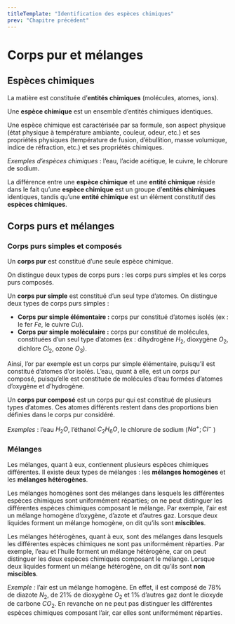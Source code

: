 ```yaml
---
titleTemplate: "Identification des espèces chimiques"
prev: "Chapitre précédent"
---
```


# Corps pur et mélanges

## Espèces chimiques

La matière est constituée d’**entités chimiques** (molécules, atomes, ions).

Une **espèce chimique** est un ensemble d’entités chimiques identiques.

Une espèce chimique est caractérisée par sa formule, son aspect physique (état physique à température ambiante, couleur, odeur, etc.) et ses  propriétés physiques (température de fusion, d’ébullition, masse  volumique, indice de réfraction, etc.) et ses propriétés chimiques.

*Exemples d’espèces chimiques* : l’eau, l’acide acétique, le cuivre, le chlorure de sodium.

La différence entre une **espèce chimique** et une **entité chimique** réside dans le fait qu’une **espèce chimique** est un groupe d’**entités chimiques** identiques, tandis qu’une **entité chimique** est un élément constitutif des **espèces chimiques**.

## Corps purs et mélanges

### Corps purs simples et composés

Un **corps pur** est constitué d’une seule espèce chimique.

On distingue deux types de corps purs : les corps purs simples et les corps purs composés.

Un **corps pur simple** est constitué d’un seul type d’atomes. On distingue deux types de corps purs simples :

- **Corps pur simple élémentaire :** corps pur constitué d’atomes isolés (ex : le fer $Fe$, le cuivre $Cu$).
- **Corps pur simple moléculaire :** corps pur constitué de molécules, constituées d’un seul type d’atomes (ex : dihydrogène $H_2$, dioxygène $O_2$, dichlore $Cl_2$, ozone $O_3$).

Ainsi, l’or par exemple est un corps pur simple élémentaire, puisqu’il est constitué d’atomes d’or isolés. L’eau, quant à elle, est un corps pur composé, puisqu’elle est constituée de molécules d’eau formées d’atomes d’oxygène et d’hydrogène.

Un **corps pur composé** est un corps pur qui est constitué de plusieurs types d’atomes. Ces  atomes différents restent dans des proportions bien définies dans le corps pur considéré.

*Exemples* : l’eau $H_2 O$, l’éthanol $C_2 H_6 O$, le chlorure de sodium ($Na^+ ; Cl^-$ )

### Mélanges

Les mélanges, quant à eux, contiennent plusieurs espèces chimiques différentes. Il existe deux types de mélanges : les **mélanges homogènes** et les **mélanges hétérogènes**.

Les mélanges homogènes sont des mélanges dans lesquels les différentes espèces chimiques sont uniformément réparties; on ne peut distinguer les différentes espèces chimiques composant le mélange. Par exemple, l’air est un mélange homogène d’oxygène, d’azote et d’autres gaz. Lorsque deux liquides forment un mélange homogène, on dit qu’ils sont **miscibles**.

Les mélanges hétérogènes, quant à eux, sont des mélanges dans lesquels les différentes espèces chimiques ne sont pas uniformément réparties. Par exemple, l’eau et l’huile forment un mélange hétérogène, car on peut distinguer les deux espèces chimiques composant le mélange. Lorsque deux liquides forment un mélange hétérogène, on dit qu’ils sont **non miscibles**.

*Exemple :* l’air est un mélange homogène. En effet, il est composé de $78\%$ de diazote $N_2$, de $21\%$ de dioxygène $O_2$ et $1\%$ d’autres gaz dont le dioxyde de carbone $CO_2$. En revanche on ne peut pas distinguer les différentes espèces chimiques composant l’air, car elles sont uniformément réparties.
